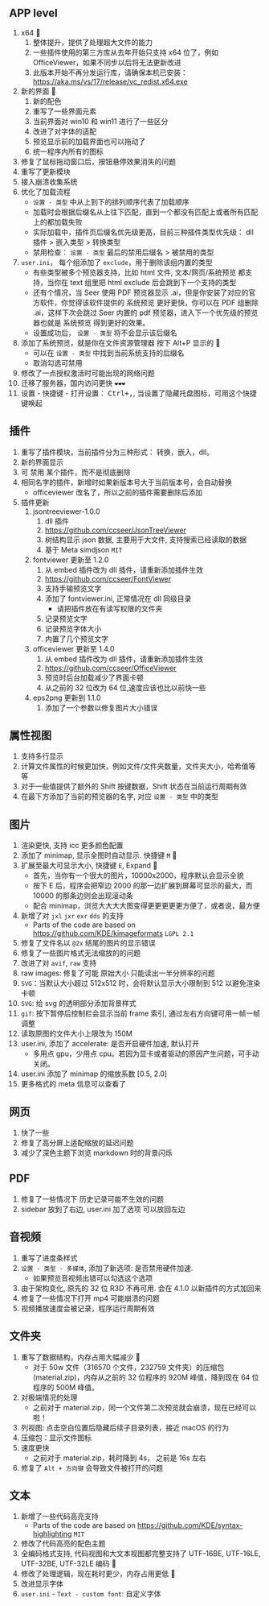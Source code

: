 ## APP level

1. x64 🥇
    1. 整体提升，提供了处理超大文件的能力
    2. 一些插件使用的第三方库从去年开始只支持 x64 位了，例如 OfficeViewer，如果不同步以后将无法更新改进
    3. 此版本开始不再分发运行库，请确保本机已安装：https://aka.ms/vs/17/release/vc_redist.x64.exe
2. 新的界面 🥇
    1. 新的配色
    2. 重写了一些界面元素
    3. 当前界面对 win10 和 win11 进行了一些区分
    4. 改进了对字体的适配
    5. 预览显示前的加载界面也可以拖动了
    6. 统一程序内所有的图标
3. 修复了鼠标拖动窗口后，按钮悬停效果消失的问题
4. 重写了更新模块
5. 接入崩溃收集系统
6. 优化了加载流程
    - `设置 - 类型` 中从上到下的排列顺序代表了加载顺序
    - 加载时会根据后缀名从上往下匹配，直到一个都没有匹配上或者所有匹配上的都加载失败
    - 实际加载中，插件页后缀名优先级更高，目前三种插件类型优先级： dll 插件 > 嵌入类型 > 转换类型
    - 禁用检查： `设置 - 类型` 最后的禁用后缀名 > 被禁用的类型
7. `user.ini`， 每个组添加了 `exclude`，用于删除该组内置的类型
    - 有些类型被多个预览器支持，比如 html 文件, 文本/网页/系统预览 都支持，当你在 text 组里把 html exclude 后会跳到下一个支持的类型
    - 还有个情况，当 Seer 使用 PDF 预览器显示 .ai，但是你安装了对应的官方软件，你觉得该软件提供的 系统预览 更好更快，你可以在 PDF 组删除 .ai，这样下次会跳过 Seer 内置的 pdf 预览器，进入下一个优先级的预览器也就是 系统预览 得到更好的效果。
    - 设置成功后， `设置 - 类型` 将不会显示该后缀名
8. 添加了系统预览，就是你在文件资源管理器 按下 Alt+P 显示的 🥇
    - 可以在 `设置 - 类型` 中找到当前系统支持的后缀名
    - 取消勾选可禁用
9.  修改了一点授权激活时可能出现的网络问题
10. 迁移了服务器，国内访问更快 `❤❤❤`
11. 设置 - 快捷键 - 打开设置： <kbd>Ctrl+,</kbd>, 当设置了隐藏托盘图标，可用这个快捷键唤起

## 插件

1. 重写了插件模块，当前插件分为三种形式： 转换，嵌入，dll。
2. 新的界面显示
3. 可 禁用 某个插件，而不是彻底删除
4. 相同名字的插件，新增时如果新版本号大于当前版本号，会自动替换
    - officeviewer 改名了，所以之前的插件需要删除后添加
5. 插件更新
    1. jsontreeviewer-1.0.0
        1. dll 插件
        2. https://github.com/ccseer/JsonTreeViewer
        3. 树结构显示 json 数据, 主要用于大文件, 支持搜索已经读取的数据
        4. 基于 Meta simdjson `MIT`
    2. fontviewer 更新至 1.2.0
       1. 从 embed 插件改为 dll 插件，请重新添加插件生效
       2. https://github.com/ccseer/FontViewer
       3. 支持手输预览文字
       4. 添加了 fontviewer.ini, 正常情况在 dll 同级目录
          - 请把插件放在有读写权限的文件夹
       5. 记录预览文字
       6. 记录预览字体大小
       7. 内置了几个预览文字
    1. officeviewer 更新至 1.4.0
        1. 从 embed 插件改为 dll 插件，请重新添加插件生效
        2. https://github.com/ccseer/OfficeViewer
        3. 预览时后台加载减少了界面卡顿
        4. 从之前的 32 位改为 64 位,速度应该也比以前快一些
    2. eps2png 更新到 1.1.0
        1. 添加了一个参数以修复图片大小错误

## 属性视图

1. 支持多行显示
2. 计算文件属性的时候更加快，例如文件/文件夹数量，文件夹大小，哈希值等等
3. 对于一些值提供了额外的 Shift 按键数据，Shift 状态在当前运行周期有效
4. 在最下方添加了当前的预览器的名字, 对应 `设置 - 类型` 中的类型

## 图片

1. 渲染更快, 支持 icc 更多颜色配置
2. 添加了 minimap, 显示全图时自动显示. 快捷键 `M` 🥇
3. 扩展至最大可显示大小, 快捷键 `E`, Expand 🥇
    - 首先，当你有一个很大的图片，10000x2000，程序默认会显示全貌
    - 按下 E 后，程序会把窄边 2000 的那一边扩展到屏幕可显示的最大，而 10000 的那条边则会出现滚动条
    - 配合 minimap，浏览大大大大图变得更更更更更方便了，或者说，最方便
4. 新增了对 `jxl` `jxr` `exr` `dds` 的支持
    - Parts of the code are based on https://github.com/KDE/kimageformats `LGPL 2.1`
5. 修复了文件名以 `@2x` 结尾的图片的显示错误
6. 修复了一些图片格式无法缩放的的问题
7. 改进了对 `avif`, `raw` 支持
8. raw images: 修复了可能 原始大小 只能读出一半分辨率的问题
9. `SVG`：当默认大小超过 512x512 时，会将默认显示大小限制到 512 以避免渲染卡顿
10. `SVG`: 给 svg 的透明部分添加背景样式
11. `gif`: 按下暂停后控制栏会显示当前 frame 索引, 通过左右方向键可用一帧一帧调整
13. 读取原图的文件大小上限改为 150M
14. user.ini, 添加了 accelerate: 是否开启硬件加速, 默认打开
    - 多用点 gpu，少用点 cpu。若因为显卡或者驱动的原因产生问题，可手动关闭。
15. user.ini 添加了 minimap 的缩放系数 [0.5, 2.0]
16. 更多格式的 meta 信息可以查看了

## 网页

1. 快了一些
2. 修复了高分屏上适配缩放的延迟问题
3. 减少了深色主题下浏览 markdown 时的背景闪烁

## PDF

1. 修复了一些情况下 历史记录可能不生效的问题
2. sidebar 放到了右边, user.ini 加了选项 可以放回左边

## 音视频

1. 重写了进度条样式
2. `设置 - 类型 - 多媒体`, 添加了新选项: 是否禁用硬件加速.
    - 如果预览音视频出错可以勾选这个选项
3. 由于架构变化, 原先的 32 位 R3D 不再可用. 会在 4.1.0 以新插件的方式加回来
4. 修复了一些情况下打开 mp4 可能崩溃的问题
5. 视频播放速度会被记录，程序运行周期有效

## 文件夹

1. 重写了数据结构，内存占用大幅减少 🥇
    - 对于 50w 文件（316570 个文件，232759 文件夹）的压缩包(material.zip)，内存从之前的 32 位程序的 920M 峰值，降到现在 64 位程序的 500M 峰值。
2. 对极端情况的处理
    - 之前对于 material.zip，同一个文件第二次预览就会崩溃，现在已经可以啦！
3. 列视图: 点击空白位置后隐藏后续子目录列表，接近 macOS 的行为
4. 压缩包：显示文件图标
5. 速度更快
    - 之前对于 material.zip，耗时降到 4s， 之前是 16s 左右
6. 修复了 `Alt + 方向键` 会导致文件被打开的问题

## 文本

1. 新增了一些代码高亮支持
    - Parts of the code are based on https://github.com/KDE/syntax-highlighting `MIT`
2. 修改了代码高亮的配色主题
3. 全编码格式支持, 代码视图和大文本视图都完整支持了 UTF-16BE, UTF-16LE, UTF-32BE, UTF-32LE 编码 🥇
4. 修改了处理逻辑，现在耗时更少，内存占用更低 🥇
5. 改进显示字体
6. `user.ini` - `Text - custom font`: 自定义字体
